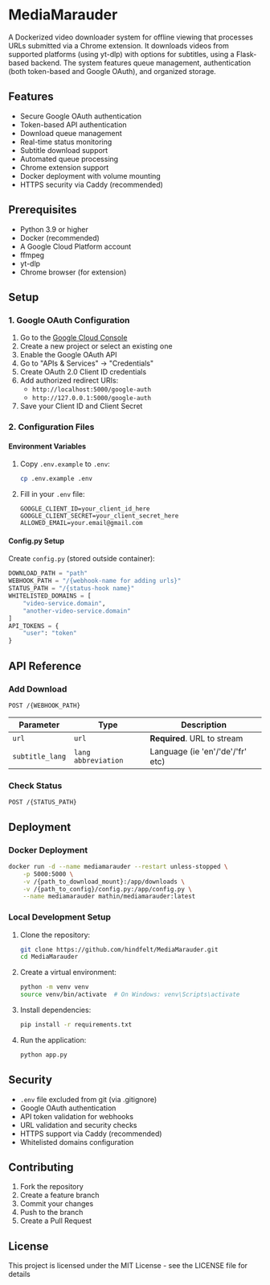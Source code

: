 # MediaMarauder

A Dockerized video downloader system for offline viewing that processes URLs submitted via a Chrome extension. It downloads videos from supported platforms (using yt-dlp) with options for subtitles, using a Flask-based backend. The system features queue management, authentication (both token-based and Google OAuth), and organized storage.

## Features
- Secure Google OAuth authentication
- Token-based API authentication
- Download queue management
- Real-time status monitoring
- Subtitle download support
- Automated queue processing
- Chrome extension support
- Docker deployment with volume mounting
- HTTPS security via Caddy (recommended)

## Prerequisites
- Python 3.9 or higher
- Docker (recommended)
- A Google Cloud Platform account
- ffmpeg
- yt-dlp
- Chrome browser (for extension)

## Setup

### 1. Google OAuth Configuration
1. Go to the [Google Cloud Console](https://console.cloud.google.com)
2. Create a new project or select an existing one
3. Enable the Google OAuth API
4. Go to "APIs & Services" → "Credentials"
5. Create OAuth 2.0 Client ID credentials
6. Add authorized redirect URIs:
   - `http://localhost:5000/google-auth`
   - `http://127.0.0.1:5000/google-auth`
7. Save your Client ID and Client Secret

### 2. Configuration Files

#### Environment Variables
1. Copy `.env.example` to `.env`:
   ```bash
   cp .env.example .env
   ```
2. Fill in your `.env` file:
   ```
   GOOGLE_CLIENT_ID=your_client_id_here
   GOOGLE_CLIENT_SECRET=your_client_secret_here
   ALLOWED_EMAIL=your.email@gmail.com
   ```

#### Config.py Setup
Create `config.py` (stored outside container):
```python
DOWNLOAD_PATH = "path"
WEBHOOK_PATH = "/{webhook-name for adding urls}"
STATUS_PATH = "/{status-hook name}"
WHITELISTED_DOMAINS = [
    "video-service.domain",
    "another-video-service.domain"
]
API_TOKENS = {
    "user": "token"
}
```

## API Reference

### Add Download
```http
POST /{WEBHOOK_PATH}
```

| Parameter | Type | Description |
|----------|------|-------------|
| `url` | `url` | **Required**. URL to stream |
| `subtitle_lang` | `lang abbreviation` | Language (ie 'en'/'de'/'fr' etc) |

### Check Status
```http
POST /{STATUS_PATH}
```

## Deployment

### Docker Deployment
```bash
docker run -d --name mediamarauder --restart unless-stopped \
    -p 5000:5000 \
    -v /{path_to_download_mount}:/app/downloads \
    -v /{path_to_config}/config.py:/app/config.py \
    --name mediamarauder mathin/mediamarauder:latest
```

### Local Development Setup
1. Clone the repository:
   ```bash
   git clone https://github.com/hindfelt/MediaMarauder.git
   cd MediaMarauder
   ```

2. Create a virtual environment:
   ```bash
   python -m venv venv
   source venv/bin/activate  # On Windows: venv\Scripts\activate
   ```

3. Install dependencies:
   ```bash
   pip install -r requirements.txt
   ```

4. Run the application:
   ```bash
   python app.py
   ```

## Security
- `.env` file excluded from git (via .gitignore)
- Google OAuth authentication
- API token validation for webhooks
- URL validation and security checks
- HTTPS support via Caddy (recommended)
- Whitelisted domains configuration

## Contributing
1. Fork the repository
2. Create a feature branch
3. Commit your changes
4. Push to the branch
5. Create a Pull Request

## License
This project is licensed under the MIT License - see the LICENSE file for details